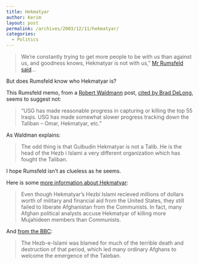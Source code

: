 ```yaml
---
title: Hekmatyar
author: Kerim
layout: post
permalink: /archives/2003/12/11/hekmatyar/
categories:
  - Politics
---
```


>   We&#8217;re constantly trying to get more people to be with us than against us, and goodness knows, Hekmatyar is not with us,&#8221; <a href="http://news.bbc.co.uk/2/low/south_asia/3309465.stm" onclick="_gaq.push(['_trackEvent', 'outbound-article', 'http://news.bbc.co.uk/2/low/south_asia/3309465.stm', 'Mr Rumsfeld said']);" >Mr Rumsfeld said</a>&#8230;


But does Rumsfeld know who Hekmatyar is?

This Rumsfeld memo, from a <a href="http://rjwaldmann.blogspot.com/2003_10_19_rjwaldmann_archive.html#106688479934624839" onclick="_gaq.push(['_trackEvent', 'outbound-article', 'http://rjwaldmann.blogspot.com/2003_10_19_rjwaldmann_archive.html#106688479934624839', 'Robert Waldmann']);" >Robert Waldmann</a> post, <a href="http://www.j-bradford-delong.net/movable_type/2003_archives/002558.html" onclick="_gaq.push(['_trackEvent', 'outbound-article', 'http://www.j-bradford-delong.net/movable_type/2003_archives/002558.html', 'cited by Brad DeLong']);" >cited by Brad DeLong</a>, seems to suggest not:


>   &#8220;USG has made reasonable progress in capturing or killing the top 55 Iraqis. USG has made somewhat slower progress tracking down the Taliban &#8211; Omar, Hekmatyar, etc.&#8221;


As Waldman explains:


>   The odd thing is that Gulbudin Hekmatyar is not a Talib. He is the head of the Hezb i Islami a very different organization which has fought the Taliban.


I hope Rumsfeld isn&#8217;t as clueless as he seems.

Here is some <a href="http://www.afghan-web.com/bios/today/ghekmatyar.html" onclick="_gaq.push(['_trackEvent', 'outbound-article', 'http://www.afghan-web.com/bios/today/ghekmatyar.html', 'more information about Hekmatyar']);" >more information about Hekmatyar</a>:


>   Even though Hekmatyar&#8217;s Hezbi Islami recieved millions of dollars worth of military and financial aid from the United States, they still failed to liberate Afghanistan from the Communists. In fact, many Afghan political analysts accuse Hekmatyar of killing more Mujahideen members than Communists.


And <a href="http://news.bbc.co.uk/2/low/middle_east/2701547.stm" onclick="_gaq.push(['_trackEvent', 'outbound-article', 'http://news.bbc.co.uk/2/low/middle_east/2701547.stm', 'from the BBC']);" >from the BBC</a>:


>   The Hezb-e-Islami was blamed for much of the terrible death and destruction of that period, which led many ordinary Afghans to welcome the emergence of the Taleban.


